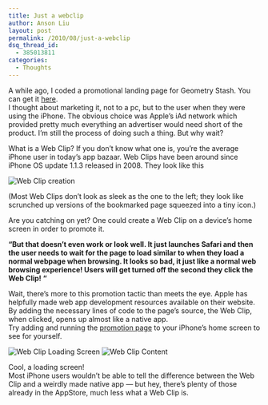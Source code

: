 ```yaml
---
title: Just a webclip
author: Anson Liu
layout: post
permalink: /2010/08/just-a-webclip
dsq_thread_id:
  - 385013811
categories:
  - Thoughts
---
```

A while ago, I coded a promotional landing page for Geometry Stash. You can get it [here][1].  
I thought about marketing it, not to a pc, but to the user when they were using the iPhone. The obvious choice was Apple&#8217;s iAd network which provided pretty much everything an advertiser would need short of the product. I&#8217;m still the process of doing such a thing. But why wait?  
<!--more Read More &rarr; -->

What is a Web Clip? If you don&#8217;t know what one is, you&#8217;re the average iPhone user in today&#8217;s app bazaar. Web Clips have been around since iPhone OS update 1.1.3 released in 2008. They look like this

<img class="alignnone size-full wp-image-11" title="Web Clip Creation" src="https://i2.wp.com/apparentetch.com/wp-content/uploads/2010/08/Screenshot-2010.08.23-15.40.55.png?resize=250%2C375" alt="Web Clip creation" data-recalc-dims="1" />

(Most Web Clips don&#8217;t look as sleek as the one to the left; they look like scrunched up versions of the bookmarked page squeezed into a tiny icon.)

Are you catching on yet? One could create a Web Clip on a device&#8217;s home screen in order to promote it.

**&#8220;But that doesn&#8217;t even work or look well. It just launches Safari and then the user needs to wait for the page to load similar to when they load a normal webpage when browsing. It looks so bad, it just like a normal web browsing experience! Users will get turned off the second they click the Web Clip! &#8220;**

Wait, there&#8217;s more to this promotion tactic than meets the eye. Apple has helpfully made web app development resources available on their website. By adding the necessary lines of code to the page&#8217;s source, the Web Clip, when clicked, opens up almost like a native app.  
Try adding and running the [promotion page][1] to your iPhone&#8217;s home screen to see for yourself.

<img class="alignleft" title="Web Clip Loading Screen" src="https://i0.wp.com/apparentetch.com/wp-content/uploads/2010/08/Screenshot-2010.08.23-15.42.00.png?resize=250%2C167" alt="Web Clip Loading Screen" data-recalc-dims="1" /> <img class="alignleft" title="Web Clip Content" src="https://i0.wp.com/apparentetch.com/wp-content/uploads/2010/08/Screenshot-2010.08.23-15.41.46.png?resize=250%2C167" alt="Web Clip Content" data-recalc-dims="1" />

Cool, a loading screen!  
Most iPhone users wouldn&#8217;t be able to tell the difference between the Web Clip and a weirdly made native app — but hey, there&#8217;s plenty of those already in the AppStore, much less what a Web Clip is.

 [1]: http://tiny.cc/geopromo